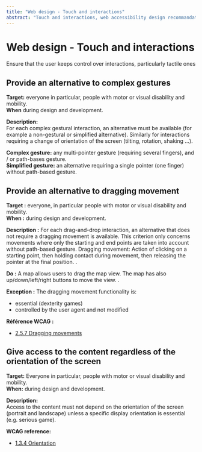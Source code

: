 ```yaml
---
title: "Web design - Touch and interactions"
abstract: "Touch and interactions, web accessibility design recommandations"
---
```


# Web design - Touch and interactions

<p class="lead">Ensure that the user keeps control over interactions, particularly tactile ones</p>




## Provide an alternative to complex gestures

**Target:** everyone in particular, people with motor or visual disability and mobility.  
**When** during design and development.

**Description:**  
For each complex gestural interaction, an alternative must be available (for example a non-gestural or simplified alternative).
Similarly for interactions requiring a change of orientation of the screen (tilting, rotation, shaking ...).

**Complex gesture:** any multi-pointer gesture (requiring several fingers), and / or path-bases gesture.  
**Simplified gesture:** an alternative requiring a single pointer (one finger) without path-based gesture.

## Provide an alternative to dragging movement

**Target&nbsp;:** everyone, in particular people with motor or visual disability and mobility.     
**When&nbsp;:** during design and development.

**Description&nbsp;:** 
For each drag-and-drop interaction, an alternative that does not require a dragging movement is available. 
This criterion only concerns movements where only the starting and end points are taken into account without path-based gesture. 
Dragging movement: Action of clicking on a starting point, then holding contact during movement, then releasing the pointer at the final position. . 

**Do&nbsp;:** 
A map allows users to drag the map view. The map has also up/down/left/right buttons to move the view. . 

**Exception&nbsp;:** 
The dragging movement functionality is: 
- essential (dexterity games) 
- controlled by the user agent and not modified 

**Référence <abbr>WCAG</abbr>&nbsp;:**  
- <a href="https://www.w3.org/WAI/WCAG22/Understanding/dragging-movements">2.5.7 Dragging movements</a>


## Give access to the content regardless of the orientation of the screen

**Target:** Everyone in particular, people with motor or visual disability and mobility.   
**When:** during design and development.

**Description:**  
Access to the content must not depend on the orientation of the screen (portrait and landscape) unless a specific display orientation is essential (e.g. serious game).

**<abbr>WCAG</abbr> reference:**  
- <a href="https://www.w3.org/TR/WCAG21/#orientation">1.3.4 Orientation</a>
